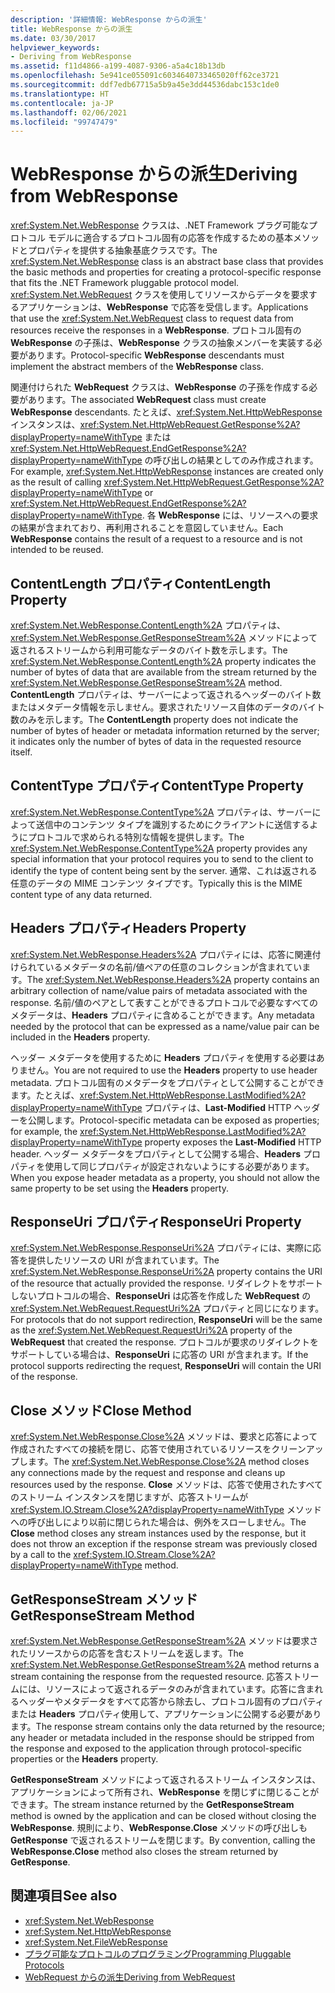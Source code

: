 ```yaml
---
description: '詳細情報: WebResponse からの派生'
title: WebResponse からの派生
ms.date: 03/30/2017
helpviewer_keywords:
- Deriving from WebResponse
ms.assetid: f11d4866-a199-4087-9306-a5a4c18b13db
ms.openlocfilehash: 5e941ce055091c6034640733465020ff62ce3721
ms.sourcegitcommit: ddf7edb67715a5b9a45e3dd44536dabc153c1de0
ms.translationtype: HT
ms.contentlocale: ja-JP
ms.lasthandoff: 02/06/2021
ms.locfileid: "99747479"
---
```

# <a name="deriving-from-webresponse"></a><span data-ttu-id="b9f2d-103">WebResponse からの派生</span><span class="sxs-lookup"><span data-stu-id="b9f2d-103">Deriving from WebResponse</span></span>

<span data-ttu-id="b9f2d-104"><xref:System.Net.WebResponse> クラスは、.NET Framework プラグ可能なプロトコル モデルに適合するプロトコル固有の応答を作成するための基本メソッドとプロパティを提供する抽象基底クラスです。</span><span class="sxs-lookup"><span data-stu-id="b9f2d-104">The <xref:System.Net.WebResponse> class is an abstract base class that provides the basic methods and properties for creating a protocol-specific response that fits the .NET Framework pluggable protocol model.</span></span> <span data-ttu-id="b9f2d-105"><xref:System.Net.WebRequest> クラスを使用してリソースからデータを要求するアプリケーションは、**WebResponse** で応答を受信します。</span><span class="sxs-lookup"><span data-stu-id="b9f2d-105">Applications that use the <xref:System.Net.WebRequest> class to request data from resources receive the responses in a **WebResponse**.</span></span> <span data-ttu-id="b9f2d-106">プロトコル固有の **WebResponse** の子孫は、**WebResponse** クラスの抽象メンバーを実装する必要があります。</span><span class="sxs-lookup"><span data-stu-id="b9f2d-106">Protocol-specific **WebResponse** descendants must implement the abstract members of the **WebResponse** class.</span></span>  
  
 <span data-ttu-id="b9f2d-107">関連付けられた **WebRequest** クラスは、**WebResponse** の子孫を作成する必要があります。</span><span class="sxs-lookup"><span data-stu-id="b9f2d-107">The associated **WebRequest** class must create **WebResponse** descendants.</span></span> <span data-ttu-id="b9f2d-108">たとえば、<xref:System.Net.HttpWebResponse> インスタンスは、<xref:System.Net.HttpWebRequest.GetResponse%2A?displayProperty=nameWithType> または <xref:System.Net.HttpWebRequest.EndGetResponse%2A?displayProperty=nameWithType> の呼び出しの結果としてのみ作成されます。</span><span class="sxs-lookup"><span data-stu-id="b9f2d-108">For example, <xref:System.Net.HttpWebResponse> instances are created only as the result of calling <xref:System.Net.HttpWebRequest.GetResponse%2A?displayProperty=nameWithType> or <xref:System.Net.HttpWebRequest.EndGetResponse%2A?displayProperty=nameWithType>.</span></span> <span data-ttu-id="b9f2d-109">各 **WebResponse** には、リソースへの要求の結果が含まれており、再利用されることを意図していません。</span><span class="sxs-lookup"><span data-stu-id="b9f2d-109">Each **WebResponse** contains the result of a request to a resource and is not intended to be reused.</span></span>  
  
## <a name="contentlength-property"></a><span data-ttu-id="b9f2d-110">ContentLength プロパティ</span><span class="sxs-lookup"><span data-stu-id="b9f2d-110">ContentLength Property</span></span>  

 <span data-ttu-id="b9f2d-111"><xref:System.Net.WebResponse.ContentLength%2A> プロパティは、<xref:System.Net.WebResponse.GetResponseStream%2A> メソッドによって返されるストリームから利用可能なデータのバイト数を示します。</span><span class="sxs-lookup"><span data-stu-id="b9f2d-111">The <xref:System.Net.WebResponse.ContentLength%2A> property indicates the number of bytes of data that are available from the stream returned by the <xref:System.Net.WebResponse.GetResponseStream%2A> method.</span></span> <span data-ttu-id="b9f2d-112">**ContentLength** プロパティは、サーバーによって返されるヘッダーのバイト数またはメタデータ情報を示しません。要求されたリソース自体のデータのバイト数のみを示します。</span><span class="sxs-lookup"><span data-stu-id="b9f2d-112">The **ContentLength** property does not indicate the number of bytes of header or metadata information returned by the server; it indicates only the number of bytes of data in the requested resource itself.</span></span>  
  
## <a name="contenttype-property"></a><span data-ttu-id="b9f2d-113">ContentType プロパティ</span><span class="sxs-lookup"><span data-stu-id="b9f2d-113">ContentType Property</span></span>  

 <span data-ttu-id="b9f2d-114"><xref:System.Net.WebResponse.ContentType%2A> プロパティは、サーバーによって送信中のコンテンツ タイプを識別するためにクライアントに送信するようにプロトコルで求められる特別な情報を提供します。</span><span class="sxs-lookup"><span data-stu-id="b9f2d-114">The <xref:System.Net.WebResponse.ContentType%2A> property provides any special information that your protocol requires you to send to the client to identify the type of content being sent by the server.</span></span> <span data-ttu-id="b9f2d-115">通常、これは返される任意のデータの MIME コンテンツ タイプです。</span><span class="sxs-lookup"><span data-stu-id="b9f2d-115">Typically this is the MIME content type of any data returned.</span></span>  
  
## <a name="headers-property"></a><span data-ttu-id="b9f2d-116">Headers プロパティ</span><span class="sxs-lookup"><span data-stu-id="b9f2d-116">Headers Property</span></span>  

 <span data-ttu-id="b9f2d-117"><xref:System.Net.WebResponse.Headers%2A> プロパティには、応答に関連付けられているメタデータの名前/値ペアの任意のコレクションが含まれています。</span><span class="sxs-lookup"><span data-stu-id="b9f2d-117">The <xref:System.Net.WebResponse.Headers%2A> property contains an arbitrary collection of name/value pairs of metadata associated with the response.</span></span> <span data-ttu-id="b9f2d-118">名前/値のペアとして表すことができるプロトコルで必要なすべてのメタデータは、**Headers** プロパティに含めることができます。</span><span class="sxs-lookup"><span data-stu-id="b9f2d-118">Any metadata needed by the protocol that can be expressed as a name/value pair can be included in the **Headers** property.</span></span>  
  
 <span data-ttu-id="b9f2d-119">ヘッダー メタデータを使用するために **Headers** プロパティを使用する必要はありません。</span><span class="sxs-lookup"><span data-stu-id="b9f2d-119">You are not required to use the **Headers** property to use header metadata.</span></span> <span data-ttu-id="b9f2d-120">プロトコル固有のメタデータをプロパティとして公開することができます。たとえば、<xref:System.Net.HttpWebResponse.LastModified%2A?displayProperty=nameWithType> プロパティは、**Last-Modified** HTTP ヘッダーを公開します。</span><span class="sxs-lookup"><span data-stu-id="b9f2d-120">Protocol-specific metadata can be exposed as properties; for example, the <xref:System.Net.HttpWebResponse.LastModified%2A?displayProperty=nameWithType> property exposes the **Last-Modified** HTTP header.</span></span> <span data-ttu-id="b9f2d-121">ヘッダー メタデータをプロパティとして公開する場合、**Headers** プロパティを使用して同じプロパティが設定されないようにする必要があります。</span><span class="sxs-lookup"><span data-stu-id="b9f2d-121">When you expose header metadata as a property, you should not allow the same property to be set using the **Headers** property.</span></span>  
  
## <a name="responseuri-property"></a><span data-ttu-id="b9f2d-122">ResponseUri プロパティ</span><span class="sxs-lookup"><span data-stu-id="b9f2d-122">ResponseUri Property</span></span>  

 <span data-ttu-id="b9f2d-123"><xref:System.Net.WebResponse.ResponseUri%2A> プロパティには、実際に応答を提供したリソースの URI が含まれています。</span><span class="sxs-lookup"><span data-stu-id="b9f2d-123">The <xref:System.Net.WebResponse.ResponseUri%2A> property contains the URI of the resource that actually provided the response.</span></span> <span data-ttu-id="b9f2d-124">リダイレクトをサポートしないプロトコルの場合、**ResponseUri** は応答を作成した **WebRequest** の <xref:System.Net.WebRequest.RequestUri%2A> プロパティと同じになります。</span><span class="sxs-lookup"><span data-stu-id="b9f2d-124">For protocols that do not support redirection, **ResponseUri** will be the same as the <xref:System.Net.WebRequest.RequestUri%2A> property of the **WebRequest** that created the response.</span></span> <span data-ttu-id="b9f2d-125">プロトコルが要求のリダイレクトをサポートしている場合は、**ResponseUri** に応答の URI が含まれます。</span><span class="sxs-lookup"><span data-stu-id="b9f2d-125">If the protocol supports redirecting the request, **ResponseUri** will contain the URI of the response.</span></span>  
  
## <a name="close-method"></a><span data-ttu-id="b9f2d-126">Close メソッド</span><span class="sxs-lookup"><span data-stu-id="b9f2d-126">Close Method</span></span>  

 <span data-ttu-id="b9f2d-127"><xref:System.Net.WebResponse.Close%2A> メソッドは、要求と応答によって作成されたすべての接続を閉じ、応答で使用されているリソースをクリーンアップします。</span><span class="sxs-lookup"><span data-stu-id="b9f2d-127">The <xref:System.Net.WebResponse.Close%2A> method closes any connections made by the request and response and cleans up resources used by the response.</span></span> <span data-ttu-id="b9f2d-128">**Close** メソッドは、応答で使用されたすべてのストリーム インスタンスを閉じますが、応答ストリームが <xref:System.IO.Stream.Close%2A?displayProperty=nameWithType> メソッドへの呼び出しにより以前に閉じられた場合は、例外をスローしません。</span><span class="sxs-lookup"><span data-stu-id="b9f2d-128">The **Close** method closes any stream instances used by the response, but it does not throw an exception if the response stream was previously closed by a call to the <xref:System.IO.Stream.Close%2A?displayProperty=nameWithType> method.</span></span>  
  
## <a name="getresponsestream-method"></a><span data-ttu-id="b9f2d-129">GetResponseStream メソッド</span><span class="sxs-lookup"><span data-stu-id="b9f2d-129">GetResponseStream Method</span></span>  

 <span data-ttu-id="b9f2d-130"><xref:System.Net.WebResponse.GetResponseStream%2A> メソッドは要求されたリソースからの応答を含むストリームを返します。</span><span class="sxs-lookup"><span data-stu-id="b9f2d-130">The <xref:System.Net.WebResponse.GetResponseStream%2A> method returns a stream containing the response from the requested resource.</span></span> <span data-ttu-id="b9f2d-131">応答ストリームには、リソースによって返されるデータのみが含まれています。応答に含まれるヘッダーやメタデータをすべて応答から除去し、プロトコル固有のプロパティまたは **Headers** プロパティ使用して、アプリケーションに公開する必要があります。</span><span class="sxs-lookup"><span data-stu-id="b9f2d-131">The response stream contains only the data returned by the resource; any header or metadata included in the response should be stripped from the response and exposed to the application through protocol-specific properties or the **Headers** property.</span></span>  
  
 <span data-ttu-id="b9f2d-132">**GetResponseStream** メソッドによって返されるストリーム インスタンスは、アプリケーションによって所有され、**WebResponse** を閉じずに閉じることができます。</span><span class="sxs-lookup"><span data-stu-id="b9f2d-132">The stream instance returned by the **GetResponseStream** method is owned by the application and can be closed without closing the **WebResponse**.</span></span> <span data-ttu-id="b9f2d-133">規則により、**WebResponse.Close** メソッドの呼び出しも **GetResponse** で返されるストリームを閉じます。</span><span class="sxs-lookup"><span data-stu-id="b9f2d-133">By convention, calling the **WebResponse.Close** method also closes the stream returned by **GetResponse**.</span></span>  
  
## <a name="see-also"></a><span data-ttu-id="b9f2d-134">関連項目</span><span class="sxs-lookup"><span data-stu-id="b9f2d-134">See also</span></span>

- <xref:System.Net.WebResponse>
- <xref:System.Net.HttpWebResponse>
- <xref:System.Net.FileWebResponse>
- [<span data-ttu-id="b9f2d-135">プラグ可能なプロトコルのプログラミング</span><span class="sxs-lookup"><span data-stu-id="b9f2d-135">Programming Pluggable Protocols</span></span>](programming-pluggable-protocols.md)
- [<span data-ttu-id="b9f2d-136">WebRequest からの派生</span><span class="sxs-lookup"><span data-stu-id="b9f2d-136">Deriving from WebRequest</span></span>](deriving-from-webrequest.md)
